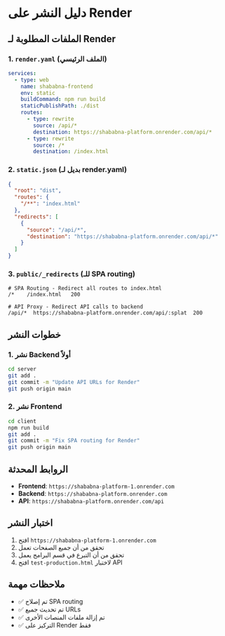 # دليل النشر على Render

## الملفات المطلوبة لـ Render

### 1. `render.yaml` (الملف الرئيسي)

```yaml
services:
  - type: web
    name: shababna-frontend
    env: static
    buildCommand: npm run build
    staticPublishPath: ./dist
    routes:
      - type: rewrite
        source: /api/*
        destination: https://shababna-platform.onrender.com/api/*
      - type: rewrite
        source: /*
        destination: /index.html
```

### 2. `static.json` (بديل لـ render.yaml)

```json
{
  "root": "dist",
  "routes": {
    "/**": "index.html"
  },
  "redirects": [
    {
      "source": "/api/*",
      "destination": "https://shababna-platform.onrender.com/api/*"
    }
  ]
}
```

### 3. `public/_redirects` (للـ SPA routing)

```
# SPA Routing - Redirect all routes to index.html
/*    /index.html   200

# API Proxy - Redirect API calls to backend
/api/*  https://shababna-platform.onrender.com/api/:splat  200
```

## خطوات النشر

### 1. نشر Backend أولاً

```bash
cd server
git add .
git commit -m "Update API URLs for Render"
git push origin main
```

### 2. نشر Frontend

```bash
cd client
npm run build
git add .
git commit -m "Fix SPA routing for Render"
git push origin main
```

## الروابط المحدثة

- **Frontend**: `https://shababna-platform-1.onrender.com`
- **Backend**: `https://shababna-platform.onrender.com`
- **API**: `https://shababna-platform.onrender.com/api`

## اختبار النشر

1. افتح `https://shababna-platform-1.onrender.com`
2. تحقق من أن جميع الصفحات تعمل
3. تحقق من أن التبرع في قسم البرامج يعمل
4. افتح `test-production.html` لاختبار API

## ملاحظات مهمة

- ✅ تم إصلاح SPA routing
- ✅ تم تحديث جميع URLs
- ✅ تم إزالة ملفات المنصات الأخرى
- ✅ التركيز على Render فقط
